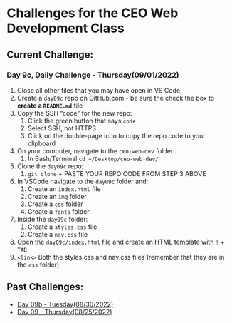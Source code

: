 # Challenges for the CEO Web Development Class #

## Current Challenge: ##
### Day 9c, Daily Challenge - Thursday(09/01/2022) ###
1. Close all other files that you may have open in VS Code
2. Create a `day09c` repo on GitHub.com - be sure the check the box to **create a `README.md`** file
3. Copy the SSH “code” for the new repo:
    1. Click the green button that says `code`
    2. Select SSH, not HTTPS
    3. Click on the double-page icon to copy the repo code to your clipboard
4. On your computer, navigate to the `ceo-web-dev` folder:
    1. In Bash/Terminal `cd ~/Desktop/ceo-web-dev/`
5. Clone the `day09c` repo:
    1. `git clone` + PASTE YOUR REPO CODE FROM STEP 3 ABOVE
6. In VSCode navigate to the `day09c` folder and:
    1. Create an `index.html` file 
    2. Create an `img` folder
    3. Create a `css` folder
    4. Create a `fonts` folder
7. Inside the `day09c` folder: 
    1. Create a `styles.css` file
    2. Create a `nav.css` file
8. Open the `day09c/index.html` file and create an HTML template with `!` + `TAB`
9. `<link>` Both the styles.css and nav.css files (remember that they are in the `css` folder)

## Past Challenges: ##
- [Day 09b - Tuesday(08/30/2022)](https://github.com/zeromile/ceo-challenges/tree/day09b)
- [Day 09 - Thursday(08/25/2022)](https://github.com/zeromile/ceo-challenges/tree/day09)
